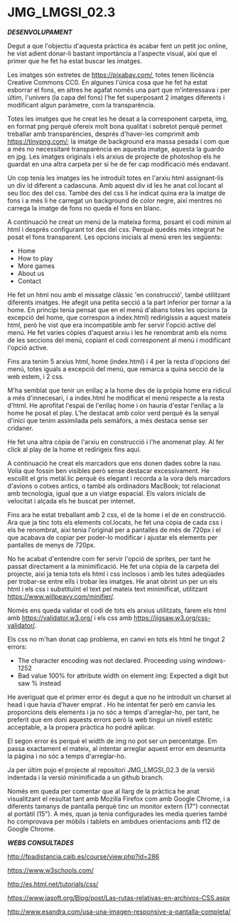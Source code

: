 # JMG_LMGSI_02.3



**_DESENVOLUPAMENT_**

Degut a que l'objectiu d'aquesta pràctica és acabar fent un petit joc online, he vist adient donar-li bastant importància a l'aspecte visual, així que el primer que he fet ha estat buscar les imatges.

Les imatges són extretes de https://pixabay.com/, totes tenen llicència Creative Commons CC0. En algunes l'única cosa que he fet ha estat esborrar el fons, en altres he agafat només una part que m'interessava i per últim, l'univers (la capa del fons) l'he fet superposant 2 imatges diferents i modificant algun paràmetre, com la transparència.

Totes les imatges que he creat les he desat a la corresponent carpeta, img, en format png perquè ofereix molt bona qualitat i sobretot perquè permet treballar amb transparències, després d'haver-les comprimit amb https://tinypng.com/; la imatge de background era massa pesada i com que a més no necessitaré transparència en aquesta imatge, aquesta la guardo en jpg. Les imatges originals i els arxius de projecte de photoshop els he guardat en una altra carpeta per si he de fer cap modificació més endavant.

Un cop tenia les imatges les he introduït totes en l'arxiu html assignant-lis un div id diferent a cadascuna. Amb aquest div id les he anat col.locant al seu lloc des del css. També des del css li he indicat quina era la imatge de fons i a més li he carregat un background de color negre, així mentres no carrega la imatge de fons no queda el fons en blanc.

A continuació he creat un menú de la mateixa forma, posant el codi mínim al html i després configurant tot des del css. Perquè quedés més integrat he posat el fons transparent. Les opcions inicials al menú eren les següents:
 
- Home
- How to play
- More games
- About us
- Contact

He fet un html nou amb el missatge clàssic 'en construcció', també utilitzant diferents imatges. He afegit una petita secció a la part inferior per tornar a la home. En principi tenia pensat que en el menú d'abans totes les opcions (a excepció del home, que correspon a index.html) redirigissin a aquest mateix html, però he vist que era incompatible amb fer servir l'opció active del menú. He fet varies còpies d'aquest arxiu i les he renombrat amb els noms de les seccions del menú, copiant el codi corresponent al menú i modificant l'opció active.

Fins ara tenim 5 arxius html, home (index.html) i 4 per la resta d'opcions del menú, totes iguals a excepció del menú, que remarca a quina secció de la web estem, i 2 css.

M'ha semblat que tenir un enllaç a la home des de la pròpia home era ridícul a més d'innecesari, i a index.html he modificat el menú respecte a la resta d'html. He aprofitat l'espai de l'enllaç home i on hauria d'estar l'enllaç a la home he posat el play. L'he destacat amb color verd perquè és la senyal d'inici que tenim assimilada pels semàfors, a més destaca sense ser cridaner.

He fet una altra còpia de l'arxiu en construcció i  l'he anomenat play. Al fer click al play de la home et redirigeix fins aquí.

A continuació he creat els marcadors que ens donen dades sobre la nau. Volia que fossin ben visibles però sense destacar excessivament. He escollit el gris metàl.lic perquè és elegant i recorda a la vora dels marcadors d'avions o cotxes antics, o també als ordinadors MacBook; tot relacionat amb tecnologia, igual que a un viatge espacial. Els valors inicials de velocitat i alçada els he buscat per internet.

Fins ara he estat treballant amb 2 css, el de la home i el de en construcció. Ara que ja tinc tots els elements col.locats, he fet una còpia de cada css i els he renombrat, així tenia l'original per a pantalles de més de 720px i el que acabava de copiar per poder-lo modificar i ajustar els elements per pantalles de menys de 720px.

No he acabat d'entendre com fer servir l'opció de sprites, per tant he passat directament a la minimificació. He fet una còpia de la carpeta del projecte, així ja tenia tots els html i css inclosos i amb les tutes adeqüades per trobar-se entre ells i trobar les imatges. He anat obrint un per un els html i els css i substituïnt el text pel mateix text minimificat, utilitzant https://www.willpeavy.com/minifier/.

Només ens queda validar el codi de tots els arxius utilitzats, farem els html amb https://validator.w3.org/ i els css amb https://jigsaw.w3.org/css-validator/.

Els css no m'han donat cap problema, en canvi en tots els html he tingut 2 errors:

- The character encoding was not declared. Proceeding using windows-1252
- Bad value 100% for attribute width on element img: Expected a digit but saw % instead

He averiguat que el primer error és degut a que no he introduït un charset al head i que havia d'haver emprat  <meta charset="UTF-8"> . Ho he intentat fer però em canvia les proporcions dels elements i ja no sóc a temps d'arreglar-ho, per tant, he preferit que em doni aquests errors però la web tingui un nivell estètic acceptable, a la propera pràctica ho podré aplicar.

El segon error és perquè el width de img no pot ser un percentatge. Em passa exactament el mateix, al intentar arreglar aquest error em desmunta la pàgina i no sóc a temps d'arreglar-ho.

Ja per últim pujo el projecte al repositori JMG_LMGSI_02.3 de la versió indentada i la versió minimificada a un github branch.

Només em queda per comentar que al llarg de la pràctica he anat visualitzant el resultat tant amb Mozilla Firefox com amb Google Chrome, i a diferents tamanys de pantalla perquè tinc un monitor extern (17") connectat al portàtil (15"). A més, quan ja tenia configurades les media queries també ho comprovava per mòbils i tablets en ambdues orientacions amb f12 de Google Chrome.



**_WEBS CONSULTADES_**

http://fpadistancia.caib.es/course/view.php?id=286

https://www.w3schools.com/

http://es.html.net/tutorials/css/

https://www.jasoft.org/Blog/post/Las-rutas-relativas-en-archivos-CSS.aspx

http://www.esandra.com/usa-una-imagen-responsive-a-pantalla-completa/
